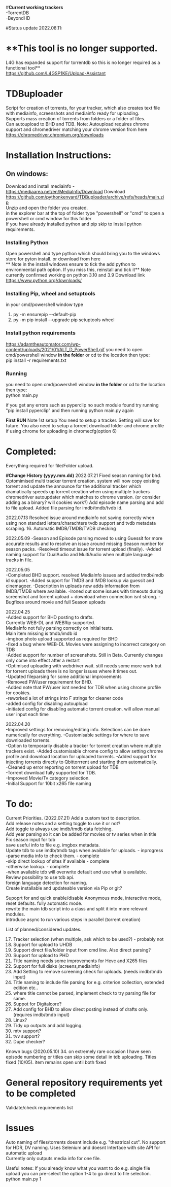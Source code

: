 #**Current working trackers**   
-TorrentDB   
-BeyondHD   
    
#Status update 2022.08.11:  
# **This tool is no longer supported.    
L4G has expanded support for torrentdb so this is no longer required as a functional tool**  
   https://github.com/L4GSP1KE/Upload-Assistant  
   
     
       
         
           
             
              
               
                 
                  
                   
                    
                    
# TDBuploader  
Script for creation of torrents, for your tracker, which also creates text file with mediainfo, screenshots and mediainfo ready for uploading.  
Supports mass creation of torrents from folders or a folder of files.  
Can autoupload to BHD and TDB.
Note: Autoupload requires chrome support and chromedriver matching your chrome version from here https://chromedriver.chromium.org/downloads

# Installation Instructions:
## On windows:  
Download and install mediainfo - https://mediaarea.net/en/MediaInfo/Download
Download https://github.com/pythonkenyard/TDBuploader/archive/refs/heads/main.zip  
Unzip and open the folder you created.  
in the explorer bar at the top of folder type "powershell" or "cmd" to open a powershell or cmd window for this folder    
If you have already installed python and pip skip to Install python requirements.  


### Installing Python  
Open powershell and type python which should bring you to the windows store for pyton install. or download from here  
** Note in the install windows ensure to tick the add python to environmental path option. If you miss this, reinstall and tick it**
Note currently confirmed working on python 3.10 and 3.9
Download link https://www.python.org/downloads/

### Installing Pip, wheel and setuptools
in your cmd/powershell window type  
1. py -m ensurepip --default-pip
2. py -m pip install --upgrade pip setuptools wheel

### Install python requirements
https://adamtheautomator.com/wp-content/uploads/2021/01/ALT_D_PowerShell.gif
you need to open cmd/powershell window **in the folder** or cd to the location then type:  
pip install -r requirements.txt  
  
### Running  
you need to open cmd/powershell window **in the folder** or cd to the location then type:    
python main.py  

if you get any errors such as pyperclip no such module found try running "pip install pyperclip" and then running python main.py again

**First RUN**
Note 1st setup You need to setup a tracker. Setting will save for future.
You also need to setup a torrent download folder and chrome profile if using chrome for uploading in chromecfg(option 6)
  
# Completed:  
Everything required for file/Folder upload.
    
    
**#Change History (yyyy.mm.dd)**
2022.07.21
Fixed season naming for bhd.
Optomimised multi tracker torrent creation. system will now copy existing torrent and update the announce for the additional tracker which dramatically speeds up torrent creation when using multiple trackers
chromedriver autoupdater which matches to chrome version. (or consider adding as a binary? will cookies work?)
Add episode name parsing and add to file upload.
Added file parsing for imdb/tmdb/tvdb id.

2022.07.13
Resolved issue around mediainfo not saving correctly when using non standard letters/charachters
tvdb support and tvdb metadata scraping.
16. Automatic IMDB/TMDB/TVDB checking

2022.05.09
-Season and Episode parsing moved to using Guessit for more accurate results and to resolve an issue around missing Season number for season packs.
-Resolved timeout issue for torrent upload (finally).
-Added naming support for DualAudio and MultiAudio when multiple language tracks in file.

2022.05.05   
-Completed BHD support. resolved MediaInfo issues and added tmdb/imdb id support.
-Added support for TMDB and IMDB lookup via guessit and cinemagoer.
-Description in uploads now adds information from IMDB/TMDB where available.
-Ironed out some issues with timeouts during screenshot and torrent upload + download when connection isnt strong.
-Bugfixes around movie and full Season uploads

2022.04.25   
-Added support for BHD posting to drafts.    
  Currently WEB-DL and WEBRip supported.   
  MediaInfo not fully parsing correctly on initial tests.   
  Main item missing is tmdb/imdb id   
-imgbox photo upload supported as required for BHD   
-fixed a bug where WEB-DL Movies were assigning to incorrect category on TDB   
-Added support for number of screenshots. Still in Beta. Currently changes only come into effect after a restart   
-Optimised uploading with webdriver wait. still needs some more work but for torrent uploads there is no longer issues where it times out.   
-Updated fileparsing for some additional improvements   
-Removed PW/user requirement for BHD.    
-Added note that PW/user isnt needed for TDB when using chrome profile for cookies.   
-reworked a lot of strings into F strings for cleaner code   
-added config for disabling autoupload    
-initiated config for disabling automatic torrent creation. will allow manual user input each time   

   
2022.04.20    
-Improved settings for removing/editing info. Selections can be done numerically for everything.
-Customisable settings for where to save downloaded torrents.   
-Option to temporarily disable a tracker for torrent creation where multiple trackers exist.
-Added customisable chrome config to allow setting chrome profile and download location for uploaded torrents.
-Added support for injecting torrents directly to Qbittorrrent and starting them automatically.    
-Cleaned up error reporting on torrent upload for TDB    
-Torrent download fully supported for TDB.    
-Improved Movie/Tv category selection.   
-Initial Support for 10bit x265 file naming



# To do:  
Current Priorities. (2022.07.21)
Add a custom text to description.   
Add release notes and a setting toggle to use it or not?   
Add toggle to always use imdb/tmdb data fetching.   
Add year parsing so it can be added for movies or tv series when in title   
Fix season input for tdb   
save useful info to file e.g. imgbox metadata.   
Update tdb to use imdb/tmdb tags when available for uploads. - inprogress   
-parse media info to check them. - complete    
-skip direct lookup of sites if available - complete   
-otherwise lookup. - complete   
-when available tdb will overwrite default and use what is available.   
Review possibility to use tdb api.   
foreign language detection for naming.   
Create installable and updateable version via Pip or git?    

Supoprt for and quick enable/disable Anonymous mode, interactive mode, reset defaults. fully automatic mode.  
rewrite the main tdb script into a class and split it into more relevant modules.   
introduce async to run various steps in parallel (torrent creation)   
   
List of planned/considered updates.   
   
17. Tracker selection (when multiple, ask which to be used?) - probably not   
20. Support for upload to UHDB   
21. Support direct file/folder input from cmd line. Also direct parsing?   
22. Support for upload to PHD   
23. Title naming needs some improvements for Hevc and X265 files   
25. Support for full disks (screens,mediainfo)   
26. Add Setting to remove screening check for uploads. (needs imdb/tmdb input)   
27. Title naming to include file parsing for e.g. criterion collection, extended edition etc..   
28. where title cannot be parsed, implement check to try parsing file for same.   
30. Suppot for Digitalcore?   
32. Add config for BHD to allow direct posting instead of drafts only. (requires imdb/tmdb input)   
33. Linux?   
34. Tidy up outputs and add logging.   
35. mtv support?   
36. tvv support? 
37. Dupe checker?   

Known bugs (2020.05.10)
34. on extremely rare occasion I have seen episode numbering or titles can skip some detail in tdb uploading. Titles fixed (10/05). item remains open until both fixed
  
# General repository requirements yet to be completed  
Validate/check requirements list  
  
# Issues  
Auto naming of files/torrents doesnt include e.g. "theatrical cut". No support for HDR, DV naming.
Uses Selenium and doesnt Interface with site API for automatic upload   
Currently only outputs media info for one file.

Useful notes:
If you already know what you want to do e.g. single file upload you can pre-select the option 1-4 to go direct to file selection.   
python main.py 1
